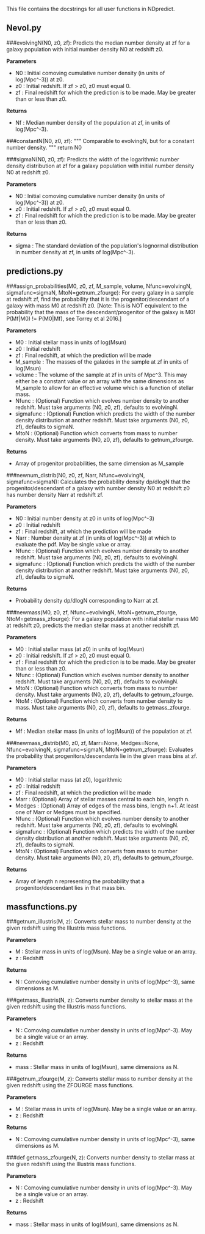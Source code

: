 This file contains the docstrings for all user functions in NDpredict.

## Nevol.py

###evolvingN(N0, z0, zf):
Predicts the median number density at zf for a galaxy population with initial number density N0 at redshift z0.

**Parameters**
- N0 : Initial comoving cumulative number density (in units of log(Mpc^-3)) at z0.
- z0 : Initial redshift.  If zf > z0, z0 must equal 0.
- zf : Final redshift for which the prediction is to be made.  May be greater than or less than z0.

**Returns**
- Nf : Median number density of the population at zf, in units of log(Mpc^-3).

###constantN(N0, z0, zf):
    """ Comparable to evolvingN, but for a constant number density. """
    return N0

###sigmaN(N0, z0, zf):
Predicts the width of the logarithmic number density distribution at zf for a galaxy population with initial number density N0 at redshift z0.

**Parameters**
- N0 : Initial comoving cumulative number density (in units of log(Mpc^-3)) at z0.
- z0 : Initial redshift.  If zf > z0, z0 must equal 0.
- zf : Final redshift for which the prediction is to be made.  May be greater than or less than z0.

**Returns**
- sigma : The standard deviation of the population's lognormal distribution in number density at zf, in units of log(Mpc^-3).




## predictions.py

###assign_probabilities(M0, z0, zf, M_sample, volume, Nfunc=evolvingN, sigmafunc=sigmaN, MtoN=getnum_zfourge):
For every galaxy in a sample at redshift zf, find the probability that it is the progenitor/descendant of a galaxy with mass M0 at redshift z0.
[Note: This is NOT equivalent to the probability that the mass of the descendant/progenitor of the galaxy is M0!  P(Mf|M0) != P(M0|Mf), see Torrey et al 2016.]

**Parameters**
- M0 : Initial stellar mass in units of log(Msun)
- z0 : Initial redshift
- zf : Final redshift, at which the prediction will be made
- M_sample : The masses of the galaxies in the sample at zf in units of log(Msun)
- volume : The volume of the sample at zf in units of Mpc^3.  This may either be a constant value or an array with the same dimensions as M_sample to allow for an effective volume which is a function of stellar mass.
- Nfunc : (Optional) Function which evolves number density to another redshift. Must take arguments (N0, z0, zf), defaults to evolvingN.
- sigmafunc : (Optional) Function which predicts the width of the number density distribution at another redshift.  Must take arguments (N0, z0, zf), defaults to sigmaN.
- MtoN : (Optional) Function which converts from mass to number density.  Must take arguments (N0, z0, zf), defaults to getnum_zfourge.

**Returns**
- Array of progenitor probabilities, the same dimension as M_sample

###newnum_distrib(N0, z0, zf, Narr, Nfunc=evolvingN, sigmafunc=sigmaN):
Calculates the probability density dp/dlogN that the progenitor/descendant of a galaxy with number density N0 at redshift z0 has number density Narr at redshift zf.

**Parameters**
- N0 : Initial number density at z0 in units of log(Mpc^-3)
- z0 : Initial redshift
- zf : Final redshift, at which the prediction will be made
- Narr : Number density at zf (in units of log(Mpc^-3)) at which to evaluate the pdf.  May be single value or array.
- Nfunc : (Optional) Function which evolves number density to another redshift.  Must take arguments (N0, z0, zf), defaults to evolvingN.
- sigmafunc : (Optional) Function which predicts the width of the number density distribution at another redshift.  Must take arguments (N0, z0, zf), defaults to sigmaN.

**Returns**
- Probability density dp/dlogN corresponding to Narr at zf.

###newmass(M0, z0, zf, Nfunc=evolvingN, MtoN=getnum_zfourge, NtoM=getmass_zfourge):
For a galaxy population with initial stellar mass M0 at redshift z0, predicts the median stellar mass at another redshift zf.

**Parameters**
- M0 : Initial stellar mass (at z0) in units of log(Msun)
- z0 : Initial redshift.  If zf > z0, z0 must equal 0.
- zf : Final redshift for which the prediction is to be made.  May be greater than or less than z0.
- Nfunc : (Optional) Function which evolves number density to another redshift.  Must take arguments (N0, z0, zf), defaults to evolvingN.
- MtoN : (Optional) Function which converts from mass to number density.  Must take arguments (N0, z0, zf), defaults to getnum_zfourge.
- NtoM : (Optional) Function which converts from number density to mass.  Must take arguments (N0, z0, zf), defaults to getmass_zfourge.

**Returns**
- Mf : Median stellar mass (in units of log(Msun)) of the population at zf.

###newmass_distrib(M0, z0, zf, Marr=None, Medges=None, Nfunc=evolvingN, sigmafunc=sigmaN, MtoN=getnum_zfourge):
Evaluates the probability that progenitors/descendants lie in the given mass bins at zf.

**Parameters**
- M0 : Initial stellar mass (at z0), logarithmic
- z0 : Initial redshift
- zf : Final redshift, at which the prediction will be made
- Marr : (Optional) Array of stellar masses central to each bin, length n.
- Medges : (Optional) Array of edges of the mass bins, length n+1.   At least one of Marr or Medges must be specified.
- Nfunc : (Optional) Function which evolves number density to another redshift.  Must take arguments (N0, z0, zf), defaults to evolvingN.
- sigmafunc : (Optional) Function which predicts the width of the number density distribution at another redshift.  Must take arguments (N0, z0, zf), defaults to sigmaN.
- MtoN : (Optional) Function which converts from mass to number density.  Must take arguments (N0, z0, zf), defaults to getnum_zfourge.

**Returns**
- Array of length n representing the probability that a progenitor/descendant lies in that mass bin.


## massfunctions.py
 
###getnum_illustris(M, z):
Converts stellar mass to number density at the given redshift using the Illustris mass functions.

**Parameters**
- M : Stellar mass in units of log(Msun).  May be a single value or an array.
- z : Redshift

**Returns**
- N : Comoving cumulative number density in units of log(Mpc^-3), same dimensions as M.

###getmass_illustris(N, z):
Converts number density to stellar mass at the given redshift using the Illustris mass functions.

**Parameters**
- N : Comoving cumulative number density in units of log(Mpc^-3).  May be a single value or an array.
- z : Redshift

**Returns**
- mass : Stellar mass in units of log(Msun), same dimensions as N.

###getnum_zfourge(M, z):
Converts stellar mass to number density at the given redshift using the ZFOURGE mass functions.

**Parameters**
- M : Stellar mass in units of log(Msun).  May be a single value or an array.
- z : Redshift

**Returns**
- N : Comoving cumulative number density in units of log(Mpc^-3), same dimensions as M.

###def getmass_zfourge(N, z):
Converts number density to stellar mass at the given redshift using the Illustris mass functions.

**Parameters**
- N : Comoving cumulative number density in units of log(Mpc^-3).  May be a single value or an array.
- z : Redshift

**Returns**
- mass : Stellar mass in units of log(Msun), same dimensions as N.

